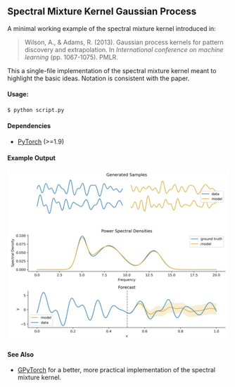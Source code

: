 ## Spectral Mixture Kernel Gaussian Process

A minimal working example of the spectral mixture kernel introduced in:
> Wilson, A., & Adams, R. (2013). Gaussian process kernels for pattern
> discovery and extrapolation. In *International conference on machine learning*
> (pp. 1067-1075). PMLR.

This a single-file implementation of the spectral mixture kernel meant to
highlight the basic ideas. Notation is consistent with the paper.

#### Usage:
```bash
$ python script.py
```

#### Dependencies
* [PyTorch](https://pytorch.org) (>=1.9)


#### Example Output

<img src="out.jpg" width="600" align="middle" alt="SM GP output">


#### See Also
* [GPyTorch](https://github.com/cornellius-gp/gpytorch) for a better, more
  practical implementation of the spectral mixture kernel.
